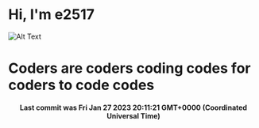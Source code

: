 # Hi, I'm e2517

![Alt Text](https://github.com/E2517/e2517/blob/master/images/background.gif)

# Coders are coders coding codes for coders to code codes

<h4 align="center">Last commit was Fri Jan 27 2023 20:11:21 GMT+0000 (Coordinated Universal Time)</h4>
